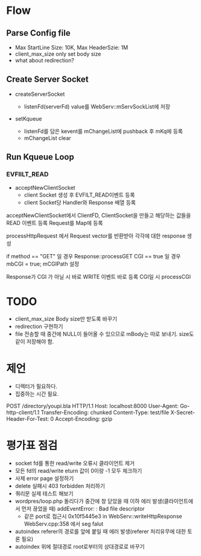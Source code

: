 # Flow

## Parse Config file

- Max StartLine Size: 10K, Max HeaderSzie: 1M
- client_max_size only set body size
- what about redirection? 

## Create Server Socket

- createServerSocket
	- listenFd(serverFd) value를 WebServ::mServSockList에 저장

- setKqueue
	- listenFd를 담은 kevent를 mChangeList에 pushback 후 mKq에 등록
	- mChangeList clear

## Run Kqueue Loop

### EVFIILT_READ 

- acceptNewClientSocket
	- client Socket 생성 후 EVFILT_READ이벤트 등록
	- client Socket당 Handler와 Response 배열 등록

acceptNewClientSocket에서 ClientFD, ClientSocket을 만들고 해당하는 값들을 READ 이벤트 등록
Request를 Map에 등록

processHttpRequest 에서 Request vector를 반환받아 각각에 대한 response 생성

if method == "GET" 일 경우 Response::processGET
	CGI == true 일 경우 mbCGI = true; mCGIPath 설정

Response가 CGI 가 아닐 시 바로 WRITE 이벤트 바로 등록
CGI일 시 processCGI



# TODO
- client_max_size Body size만 받도록 바꾸기
- redirection 구현하기
- file 전송할 때 중간에 NULL이 들어올 수 있으므로 mBody는 따로 보내기. size도 같이 저장해야 함.

# 제언

- 디렉터가 필요하다.
- 집중하는 시간 필요.


POST /directory/youpi.bla HTTP/1.1
Host: localhost:8000
User-Agent: Go-http-client/1.1
Transfer-Encoding: chunked
Content-Type: test/file
X-Secret-Header-For-Test: 0
Accept-Encoding: gzip


# 평가표 점검
- socket fd를 통한 read/write 오류시 클라이언트 제거
- 모든 fd의 read/write eturn 값이 0이랑 -1 모두 체크하기
- 사제 error page 설정하기
- delete 실패시 403 forbidden 처리하기
- 쿼리문 실제 테스트 해보기
- wordpres/loop.php 돌리다가 중간에 창 닫았을 때 이하 에러 발생(클라이언트에서 먼저 끊었을 때)
	addEventError: : Bad file descriptor
	- 같은 port로 접근시 0x10f5445e3 in WebServ::writeHttpResponse WebServ.cpp:358 에서 seg falut
- autoindex referer의 경로를 앞에 붙일 때 에러 발생(referer 처리유무에 대한 토론 필요)
- autoindex 위에 절대경로 root로부터의 상대경로로 바꾸기
